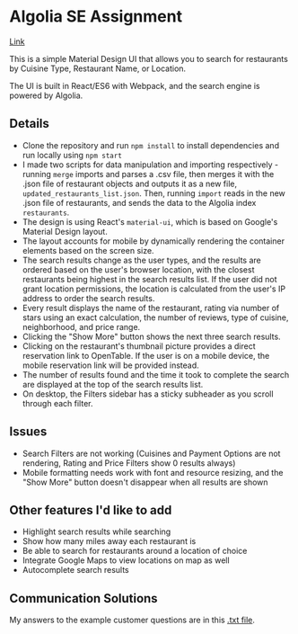 # Algolia SE Assignment

[Link](https://p-cherukuri.github.io/search-restaurants/)

This is a simple Material Design UI that allows you to search for restaurants by Cuisine Type, Restaurant Name, or Location.

The UI is built in React/ES6 with Webpack, and the search engine is powered by Algolia.

## Details
- Clone the repository and run `npm install` to install dependencies and run locally using `npm start`
- I made two scripts for data manipulation and importing respectively - running `merge` imports and parses a .csv file, then merges it with the .json file of restaurant objects and outputs it as a new file, `updated_restaurants_list.json`. Then, running `import` reads in the new .json file of restaurants, and sends the data to the Algolia index `restaurants`.
- The design is using React's `material-ui`, which is based on Google's Material Design layout.
- The layout accounts for mobile by dynamically rendering the container elements based on the screen size.
- The search results change as the user types, and the results are ordered based on the user's browser location, with the closest restaurants being highest in the search results list. If the user did not grant location permissions, the location is calculated from the user's IP address to order the search results.
- Every result displays the name of the restaurant, rating via number of stars using an exact calculation, the number of reviews, type of cuisine, neighborhood, and price range.
- Clicking the "Show More" button shows the next three search results.
- Clicking on the restaurant's thumbnail picture provides a direct reservation link to OpenTable. If the user is on a mobile device, the mobile reservation link will be provided instead.
- The number of results found and the time it took to complete the search are displayed at the top of the search results list.
- On desktop, the Filters sidebar has a sticky subheader as you scroll through each filter.

## Issues
- Search Filters are not working (Cuisines and Payment Options are not rendering, Rating and Price Filters show 0 results always)
- Mobile formatting needs work with font and resource resizing, and the "Show More" button doesn't disappear when all results are shown

## Other features I'd like to add
- Highlight search results while searching
- Show how many miles away each restaurant is
- Be able to search for restaurants around a location of choice
- Integrate Google Maps to view locations on map as well
- Autocomplete search results

## Communication Solutions

My answers to the example customer questions are in this [.txt file](https://github.com/p-cherukuri/search-restaurants/blob/master/customer-solutions.txt).  



